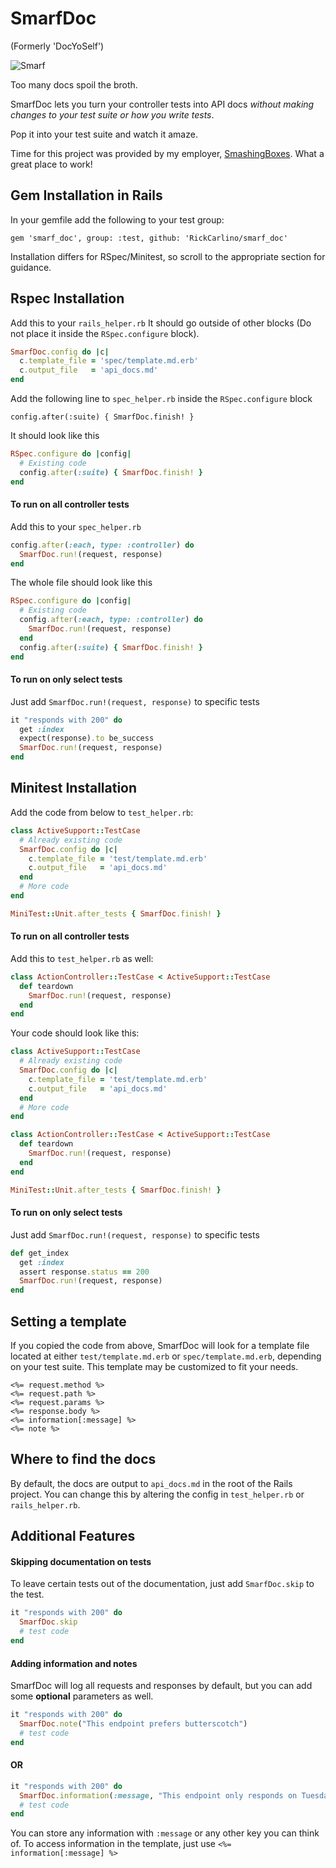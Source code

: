 # SmarfDoc

(Formerly 'DocYoSelf')

![Smarf](http://i.imgur.com/f5mzeRU.png)

Too many docs spoil the broth.

SmarfDoc lets you turn your controller tests into API docs _without making changes to your test suite or how you write tests_.

Pop it into your test suite and watch it amaze.

Time for this project was provided by my employer, [SmashingBoxes](http://smashingboxes.com/). What a great place to work!


## Gem Installation in Rails

In your gemfile add the following to your test group:

`gem 'smarf_doc', group: :test, github: 'RickCarlino/smarf_doc'`

Installation differs for RSpec/Minitest, so scroll to the appropriate section for guidance.

## Rspec Installation

Add this to your `rails_helper.rb` It should go outside of other blocks
(Do not place it inside the `RSpec.configure` block).
```ruby
SmarfDoc.config do |c|
  c.template_file = 'spec/template.md.erb'
  c.output_file   = 'api_docs.md'
end
```

Add the following line to `spec_helper.rb` inside the `RSpec.configure` block

`config.after(:suite) { SmarfDoc.finish! }`

It should look like this
```ruby
RSpec.configure do |config|
  # Existing code
  config.after(:suite) { SmarfDoc.finish! }
end
```
#### To run on all controller tests

Add this to your `spec_helper.rb`
```ruby
config.after(:each, type: :controller) do
  SmarfDoc.run!(request, response)
end
```

The whole file should look like this
```ruby
RSpec.configure do |config|
  # Existing code
  config.after(:each, type: :controller) do
    SmarfDoc.run!(request, response)
  end
  config.after(:suite) { SmarfDoc.finish! }
end
```
#### To run on only select tests
Just add `SmarfDoc.run!(request, response)` to specific tests
```ruby
it "responds with 200" do
  get :index
  expect(response).to be_success
  SmarfDoc.run!(request, response)
end
```

## Minitest Installation

Add the code from below to `test_helper.rb`:
```ruby
class ActiveSupport::TestCase
  # Already existing code
  SmarfDoc.config do |c|
    c.template_file = 'test/template.md.erb'
    c.output_file   = 'api_docs.md'
  end
  # More code
end

MiniTest::Unit.after_tests { SmarfDoc.finish! }
```
#### To run on all controller tests
Add this to `test_helper.rb` as well:
```ruby
class ActionController::TestCase < ActiveSupport::TestCase
  def teardown
    SmarfDoc.run!(request, response)
  end
end
```

Your code should look like this:
```ruby
class ActiveSupport::TestCase
  # Already existing code
  SmarfDoc.config do |c|
    c.template_file = 'test/template.md.erb'
    c.output_file   = 'api_docs.md'
  end
  # More code
end

class ActionController::TestCase < ActiveSupport::TestCase
  def teardown
    SmarfDoc.run!(request, response)
  end
end

MiniTest::Unit.after_tests { SmarfDoc.finish! }
```


#### To run on only select tests
Just add `SmarfDoc.run!(request, response)` to specific tests
```ruby
def get_index
  get :index
  assert response.status == 200
  SmarfDoc.run!(request, response)
end
```

## Setting a template

If you copied the code from above, SmarfDoc will look for a template file located at either
`test/template.md.erb` or `spec/template.md.erb`, depending on your test suite.
This template may be customized to fit your needs.

```erb
<%= request.method %>
<%= request.path %>
<%= request.params %>
<%= response.body %>
<%= information[:message] %>
<%= note %>
```

## Where to find the docs

By default, the docs are output to `api_docs.md` in the root of the Rails project.
You can change this by altering the config in `test_helper.rb` or `rails_helper.rb`.

## Additional Features

#### Skipping documentation on tests

To leave certain tests out of the documentation, just add `SmarfDoc.skip` to the test.

```ruby
it "responds with 200" do
  SmarfDoc.skip
  # test code
end
```

#### Adding information and notes
SmarfDoc will log all requests and responses by default, but you can add some
**optional** parameters as well.

```ruby
it "responds with 200" do
  SmarfDoc.note("This endpoint prefers butterscotch")
  # test code
end
```
#### OR
```ruby
it "responds with 200" do
  SmarfDoc.information(:message, "This endpoint only responds on Tuesdays")
  # test code
end
```

You can store any information with `:message` or any other key you can think of.
To access information in the template, just use `<%= information[:message] %>`
